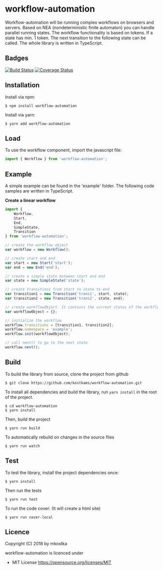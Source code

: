 # workflow-automation

Workflow-automation will be running complex workflows on browsers and servers. 
Based on NEA (nondeterministic finite automaton) you can handle parallel running states. 
The workflow functionality is based on tokens. If a state has min. 1 token. The next transition to the following state can be called.
The whole library is written in TypeScript.

## Badges
[![Build Status](https://travis-ci.org/kostkams/workflow-automation.svg?branch=master)](https://travis-ci.org/kostkams/workflow-automation)
[![Coverage Status](https://coveralls.io/repos/github/kostkams/workflow-automation/badge.svg)](https://coveralls.io/github/kostkams/workflow-automation)

## Installation
Install via npm:

    $ npm install workflow-automation
    
Install via yarn:

    $ yarn add workflow-automation
    
## Load

To use the workflow component, import the javascript file:

```js
import { Workflow } from 'workflow-automation';
```

## Example

A simple example can be found in the 'example' folder. The following code samples are written in TypeScript.

**Create a linear workflow**

```js
import { 
    Workflow, 
    Start, 
    End,
    SimpleState,
    Transition
} from 'workflow-automation';

// create the workflow object
var workflow = new Workflow();

// create start and end
var start = new Start('start');
var end = new End('end');

// create a simple state between start and end
var state = new SimpleState('state');

// create transitions from start to state to end
var transition1 = new Transition('trans1', start, state);
var transition2 = new Transition('trans2', state, end);

// create workflowObject. It contains the current status of the workflow
var workflowObject = {};

// initialize the workflow
workflow.transitions = [transition1, transition2];
workflow.namespace = 'example';
workflow.init(workflowObject);

// call next() to go to the next state
workflow.next();
```

## Build

To build the library from source, clone the project from github

    $ git clone https://github.com/kostkams/workflow-automation.git
    
To install all dependencies and build the library, run `yarn install` in the root of the project.

    $ cd workflow-automation
    $ yarn install
    
Then, build the project

    $ yarn run build
    
To automatically rebuild on changes in the source files

    $ yarn run watch

## Test

To test the library, install the project dependencies once:

    $ yarn install
    
Then run the tests

    $ yarn run test
    
To run the code cover: (It will create a html site)

    $ yarn run cover-local

## Licence

Copyright (C) 2018 by mkostka

workflow-automation is licenced under

* MIT License
https://opensource.org/licenses/MIT
